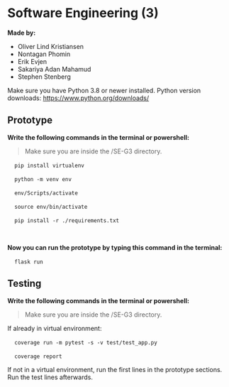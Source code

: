 # Software Engineering (3)

**Made by:**
- Oliver Lind Kristiansen
- Nontagan Phomin
- Erik Evjen
- Sakariya Adan Mahamud
- Stephen Stenberg

Make sure you have Python 3.8 or newer installed.
Python version downloads:
https://www.python.org/downloads/

## Prototype

**Write the following commands in the terminal or powershell:**
> Make sure you are inside the /SE-G3 directory.

&nbsp;&nbsp;&nbsp;&nbsp;`pip install virtualenv`

&nbsp;&nbsp;&nbsp;&nbsp;`python -m venv env`

&nbsp;&nbsp;&nbsp;&nbsp;`env/Scripts/activate`

&nbsp;&nbsp;&nbsp;&nbsp;`source env/bin/activate`

&nbsp;&nbsp;&nbsp;&nbsp;`pip install -r ./requirements.txt`

<br>

**Now you can run the prototype by typing this command in the terminal:**

&nbsp;&nbsp;&nbsp;&nbsp;`flask run`

## Testing

**Write the following commands in the terminal or powershell:**
> Make sure you are inside the /SE-G3 directory.

If already in virtual environment:

&nbsp;&nbsp;&nbsp;&nbsp;`coverage run -m pytest -s -v test/test_app.py`

&nbsp;&nbsp;&nbsp;&nbsp;`coverage report`

If not in a virtual environment, run the first lines in the prototype sections. Run the test lines afterwards.

